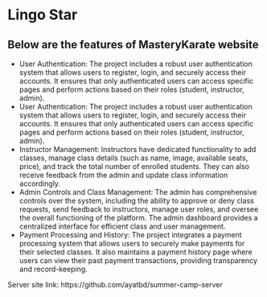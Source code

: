 # Lingo Star
<h2>Below are the features of MasteryKarate website
</h2>
<ul>
  <li>User Authentication: The project includes a robust user authentication system that allows users to register, login, and securely access their accounts. It ensures that only authenticated users can access specific pages and perform actions based on their roles (student, instructor, admin).
</li>
  <li>User Authentication: The project includes a robust user authentication system that allows users to register, login, and securely access their accounts. It ensures that only authenticated users can access specific pages and perform actions based on their roles (student, instructor, admin).
</li>
  <li>Instructor Management: Instructors have dedicated functionality to add classes, manage class details (such as name, image, available seats, price), and track the total number of enrolled students. They can also receive feedback from the admin and update class information accordingly.</li>
  <li>Admin Controls and Class Management: The admin has comprehensive controls over the system, including the ability to approve or deny class requests, send feedback to instructors, manage user roles, and oversee the overall functioning of the platform. The admin dashboard provides a centralized interface for efficient class and user management.</li>
  <li>Payment Processing and History: The project integrates a payment processing system that allows users to securely make payments for their selected classes. It also maintains a payment history page where users can view their past payment transactions, providing transparency and record-keeping.</li>
</ul>
</hr>
<p>Server site link: <Link>https://github.com/ayatbd/summer-camp-server</Link></p>

